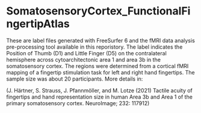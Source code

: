 # SomatosensoryCortex_FunctionalFingertipAtlas
These are label files generated with FreeSurfer 6 and the fMRI data analysis pre-processing tool available in this reporistory. The label indicates the Position of Thumb (D1) and Little Finger (D5) on the contralateral hemisphere across cytoarchitectonic area 1 and area 3b in the somatosensory cortex. 
The regions were determined from a cortical fMRI mapping of a fingertip stimulation task for left and right hand fingertips. The sample size was 
about 20 participants. More details in:

(J. Härtner, S. Strauss, J. Pfannmöller, and M. Lotze (2021) Tactile acuity of fingertips and hand representation size in human Area 3b and Area 1 of the primary somatosensory cortex. NeuroImage; 232: 117912)
